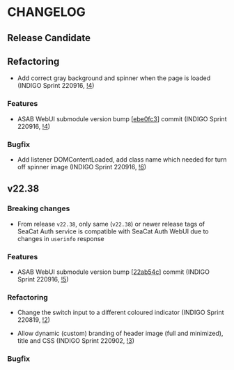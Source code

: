 # CHANGELOG

## Release Candidate

## Refactoring

- Add correct gray background and spinner when the page is loaded (INDIGO Sprint 220916, [!4](https://github.com/TeskaLabs/seacat-auth-webui/pull/4))

### Features

- ASAB WebUI submodule version bump [[ebe0fc3](https://github.com/TeskaLabs/asab-webui/commit/https://github.com/TeskaLabs/asab-webui/commit/ebe0fc31f00b6f75ea8aab4dc39e032f095b6f1c)] commit (INDIGO Sprint 220916, [!4](https://github.com/TeskaLabs/seacat-auth-webui/pull/4))

### Bugfix

- Add listener DOMContentLoaded, add class name which needed for turn off spinner image (INDIGO Sprint 220916, [!6](https://github.com/TeskaLabs/seacat-auth-webui/pull/6))


## v22.38

### Breaking changes

- From release `v22.38`, only same (`v22.38`) or newer release tags of SeaCat Auth service is compatible with SeaCat Auth WebUI due to changes in `userinfo` response

### Features

- ASAB WebUI submodule version bump [[22ab54c](https://github.com/TeskaLabs/asab-webui/commit/https://github.com/TeskaLabs/asab-webui/commit/22ab54c22c61d247702a6912db84ed81836497ab)] commit (INDIGO Sprint 220916, [!5](https://github.com/TeskaLabs/seacat-auth-webui/pull/5))

### Refactoring

- Change the switch input to a different coloured indicator (INDIGO Sprint 220819, [!2](https://github.com/TeskaLabs/seacat-auth-webui/pull/2))

- Allow dynamic (custom) branding of header image (full and minimized), title and CSS (INDIGO Sprint 220902, [!3](https://github.com/TeskaLabs/seacat-auth-webui/pull/3))

### Bugfix

